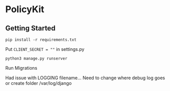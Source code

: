 # PolicyKit

## Getting Started
`pip install -r requirements.txt`

Put `CLIENT_SECRET = ""` in settings.py

`python3 manage.py runserver`

Run Migrations

Had issue with LOGGING filename...
Need to change where debug log goes or create folder /var/log/django
